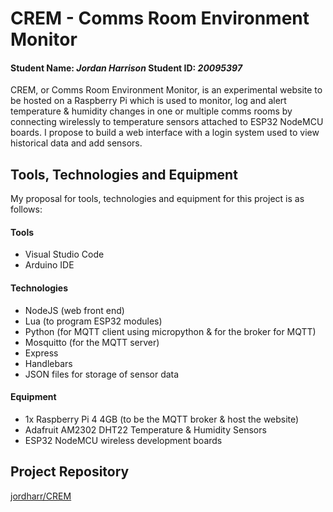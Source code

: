 # CREM - Comms Room Environment Monitor

#### Student Name: *Jordan Harrison*   Student ID: *20095397*

CREM, or Comms Room Environment Monitor, is an experimental website to be hosted on a Raspberry Pi which is used to monitor, log and alert temperature & humidity changes in one or multiple comms rooms by connecting wirelessly to temperature sensors attached to ESP32 NodeMCU boards. I propose to build a web interface with a login system used to view historical data and add sensors.

## Tools, Technologies and Equipment

My proposal for tools, technologies and equipment for this project is as follows:

#### Tools

- Visual Studio Code
- Arduino IDE

#### Technologies

- NodeJS (web front end)
- Lua (to program ESP32 modules)
- Python (for MQTT client using micropython & for the broker for MQTT)
- Mosquitto (for the MQTT server)
- Express
- Handlebars
- JSON files for storage of sensor data

#### Equipment

- 1x Raspberry Pi 4 4GB (to be the MQTT broker & host the website)
- Adafruit AM2302 DHT22 Temperature & Humidity Sensors
- ESP32 NodeMCU wireless development boards

## Project Repository

[jordharr/CREM](https://github.com/jordharr/CREM)
